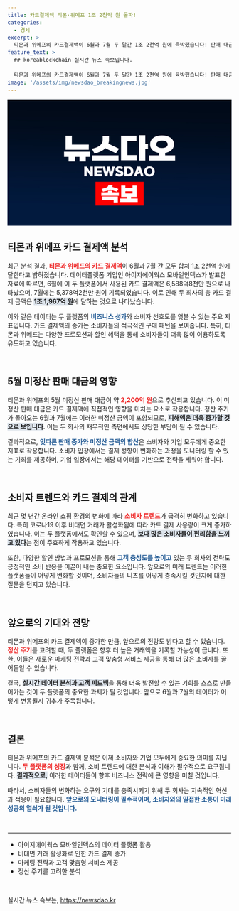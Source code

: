 ```yaml
---
title: 카드결제액 티몬·위메프 1조 2천억 원 돌파!
categories:
  - 경제
excerpt: >
  티몬과 위메프의 카드결제액이 6월과 7월 두 달간 1조 2천억 원에 육박했습니다! 판매 대금 정산이 지연되며 피해액이 더욱 커질 가능성이 커지고 있습니다. 이 shocking news, 놓치지 마세요!
feature_text: >
  ## koreablockchain 실시간 뉴스 속보입니다.

  티몬과 위메프의 카드결제액이 6월과 7월 두 달간 1조 2천억 원에 육박했습니다! 판매 대금 정산이 지연되며 피해액이 더욱 커질 가능성이 커지고 있습니다. 이 shocking news, 놓치지 마세요!
image: '/assets/img/newsdao_breakingnews.jpg'
---
```


<p><img src="/assets/img/newsdao_breakingnews.jpg" alt="koreablockchain 속보" /></p>

<h2 data-ke-size="size26">티몬과 위메프 카드 결제액 분석</h2>

<p data-ke-size="size16">최근 분석 결과, <b><span style="color: #ee2323;">티몬과 위메프의 카드 결제액</span></b>이 6월과 7월 간 모두 합쳐 1조 2천억 원에 달한다고 밝혀졌습니다. 데이터플랫폼 기업인 아이지에이웍스 모바일인덱스가 발표한 자료에 따르면, 6월에 이 두 플랫폼에서 사용된 카드 결제액은 6,588억8천만 원으로 나타났으며, 7월에는 5,378억2천만 원이 기록되었습니다. 이로 인해 두 회사의 총 카드 결제 금액은 <b><span style="background-color: #21538527;">1조 1,967억 원</span></b>에 달하는 것으로 나타났습니다. </p>

<p data-ke-size="size16">이와 같은 데이터는 두 플랫폼의 <b><span style="color: #1a5490;">비즈니스 성과</span></b>와 소비자 선호도를 엿볼 수 있는 주요 지표입니다. 카드 결제액의 증가는 소비자들의 적극적인 구매 패턴을 보여줍니다. 특히, 티몬과 위메프는 다양한 프로모션과 할인 혜택을 통해 소비자들이 더욱 많이 이용하도록 유도하고 있습니다. </p>

<p data-ke-size="size16">&nbsp;</p>

<h2 data-ke-size="size26">5월 미정산 판매 대금의 영향</h2>

<p data-ke-size="size16">티몬과 위메프의 5월 미정산 판매 대금이 약 <b><span style="color: #ee2323;">2,200억 원</span></b>으로 추산되고 있습니다. 이 미정산 판매 대금은 카드 결제액에 직접적인 영향을 미치는 요소로 작용합니다. 정산 주기가 돌아오는 6월과 7월에는 이러한 미정산 금액이 포함되므로, <b><span style="background-color: #21538527;">피해액은 더욱 증가할 것으로 보입니다</span></b>. 이는 두 회사의 재무적인 측면에서도 상당한 부담이 될 수 있습니다.</p>

<p data-ke-size="size16">결과적으로, <b><span style="color: #1a5490;">잇따른 판매 증가와 미정산 금액의 합산</span></b>은 소비자와 기업 모두에게 중요한 지표로 작용합니다. 소비자 입장에서는 결제 성향이 변화하는 과정을 모니터링 할 수 있는 기회를 제공하며, 기업 입장에서는 해당 데이터를 기반으로 전략을 세워야 합니다. </p>

<p data-ke-size="size16">&nbsp;</p>

<h2 data-ke-size="size26">소비자 트렌드와 카드 결제의 관계</h2>

<p data-ke-size="size16">최근 몇 년간 온라인 쇼핑 환경의 변화에 따라 <b><span style="color: #ee2323;">소비자 트렌드</span></b>가 급격히 변화하고 있습니다. 특히 코로나19 이후 비대면 거래가 활성화됨에 따라 카드 결제 사용량이 크게 증가하였습니다. 이는 두 플랫폼에서도 확인할 수 있으며, <b><span style="background-color: #21538527;">보다 많은 소비자들이 편리함을 느끼고 있다</span></b>는 점이 주효하게 작용하고 있습니다.</p>

<p data-ke-size="size16">또한, 다양한 할인 방법과 프로모션을 통해 <b><span style="color: #1a5490;">고객 충성도를 높이고</span></b> 있는 두 회사의 전략도 긍정적인 소비 반응을 이끌어 내는 중요한 요소입니다. 앞으로의 미래 트렌드는 이러한 플랫폼들이 어떻게 변화할 것이며, 소비자들의 니즈를 어떻게 충족시킬 것인지에 대한 질문을 던지고 있습니다. </p>

<p data-ke-size="size16">&nbsp;</p>

<h2 data-ke-size="size26">앞으로의 기대와 전망</h2>

<p data-ke-size="size16">티몬과 위메프의 카드 결제액이 증가한 만큼, 앞으로의 전망도 밝다고 할 수 있습니다. <b><span style="color: #ee2323;">정산 주기</span></b>를 고려할 때, 두 플랫폼은 향후 더 높은 거래액을 기록할 가능성이 큽니다. 또한, 이들은 새로운 마케팅 전략과 고객 맞춤형 서비스 제공을 통해 더 많은 소비자를 끌어들일 수 있습니다. </p>

<p data-ke-size="size16">결국, <b><span style="background-color: #21538527;">실시간 데이터 분석과 고객 피드백</span></b>을 통해 더욱 발전할 수 있는 기회를 스스로 만들어가는 것이 두 플랫폼의 중요한 과제가 될 것입니다. 앞으로 6월과 7월의 데이터가 어떻게 변동될지 귀추가 주목됩니다. </p>

<p data-ke-size="size16">&nbsp;</p>

<h2 data-ke-size="size26">결론</h2>

<p data-ke-size="size16">티몬과 위메프의 카드 결제액 분석은 이제 소비자와 기업 모두에게 중요한 의미를 지닙니다. <b><span style="color: #ee2323;">두 플랫폼의 성장</span></b>과 함께, 소비 트렌드에 대한 분석과 이해가 필수적으로 요구됩니다. <b><span style="background-color: #21538527;">결과적으로,</span></b> 이러한 데이터들이 향후 비즈니스 전략에 큰 영향을 미칠 것입니다. </p>

<p data-ke-size="size16">따라서, 소비자들의 변화하는 요구와 기대를 충족시키기 위해 두 회사는 지속적인 혁신과 적응이 필요합니다. <b><span style="color: #1a5490;">앞으로의 모니터링이 필수적이며, 소비자와의 밀접한 소통이 미래 성공의 열쇠가 될 것입니다.</span></b></p>

<p data-ke-size="size16">&nbsp;</p>

<hr style="border-color: #eee; border-style: solid; border-width: 1px;" />

<ul>
  <li>아이지에이웍스 모바일인덱스의 데이터 플랫폼 활용</li>
  <li>비대면 거래 활성화로 인한 카드 결제 증가</li>
  <li>마케팅 전략과 고객 맞춤형 서비스 제공</li>
  <li>정산 주기를 고려한 분석</li>
</ul>

<p data-ke-size="size16">&nbsp;</p>
실시간 뉴스 속보는, <a href="https://newsdao.kr" rel="dofollow">https://newsdao.kr</a>


